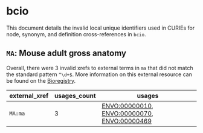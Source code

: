# bcio

This document details the invalid local unique identifiers used in CURIEs
for node, synonym, and definition cross-references in `bcio`.


## `MA`: Mouse adult gross anatomy

Overall, there were 3 invalid
xrefs to external terms in `ma` that did not match the standard
pattern `^\d+$`. More information on this
external resource can be found on the
[Bioregistry](https://bioregistry.io/ma).

| external_xref   |   usages_count | usages                                                                                                                                                              |
|-----------------|----------------|---------------------------------------------------------------------------------------------------------------------------------------------------------------------|
| `MA:ma`         |              3 | [ENVO:00000010](https://bioregistry.io/ENVO:00000010), [ENVO:00000070](https://bioregistry.io/ENVO:00000070), [ENVO:00000469](https://bioregistry.io/ENVO:00000469) |

